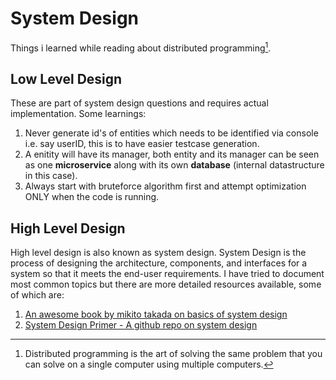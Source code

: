 # System Design

Things i learned while reading about distributed programming[^1].

## Low Level Design

These are part of system design questions and requires actual implementation. Some learnings:

1. Never generate id's of entities which needs to be identified via console i.e. say userID, this is to have easier testcase generation.
2. A enitity will have its manager, both entity and its manager can be seen as one **microservice** along with its own **database** (internal datastructure in this case).
3. Always start with bruteforce algorithm first and attempt optimization ONLY when the code is running.

## High Level Design

High level design is also known as system design. System Design is the process of designing the architecture, components, and interfaces for a system so that it meets the end-user requirements. I have tried to document most common topics but there are more detailed resources available, some of which are:

1. [An awesome book by mikito takada on basics of system design](http://book.mixu.net/distsys/single-page.html)
2. [System Design Primer - A github repo on system design](https://github.com/donnemartin/system-design-primer)

[^1]: Distributed programming is the art of solving the same problem that you can solve on a single computer using multiple computers.
